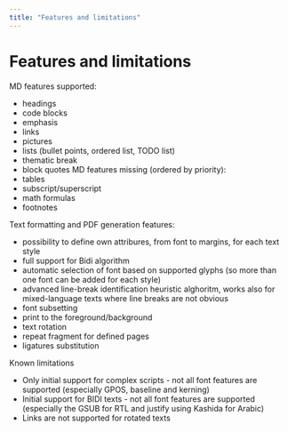 ```yaml
---
title: "Features and limitations"
---
```


# Features and limitations


MD features supported:
- headings
- code blocks
- emphasis
- links
- pictures
- lists (bullet points, ordered list, TODO list)
- thematic break
- block quotes
MD features missing (ordered by priority):
- tables
- subscript/superscript
- math formulas
- footnotes

Text formatting and PDF generation features:
- possibility to define own attribures, from font to margins, for each text style
- full support for Bidi algorithm
- automatic selection of font based on supported glyphs (so more than one font can be added for each style)
- advanced line-break identification heuristic alghoritm, works also for mixed-language texts where line breaks are not obvious
- font subsetting
- print to the foreground/background
- text rotation
- repeat fragment for defined pages
- ligatures substitution

Known limitations
- Only initial support for complex scripts - not all font features are supported (especially GPOS, baseline and kerning)
- Initial support for BIDI texts - not all font features are supported (especially the GSUB for RTL and justify using Kashida for Arabic)
- Links are not supported for rotated texts
